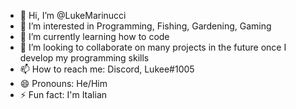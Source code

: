 - 👋 Hi, I’m @LukeMarinucci
- 👀 I’m interested in Programming, Fishing, Gardening, Gaming 
- 🌱 I’m currently learning how to code
- 💞️ I’m looking to collaborate on many projects in the future once I develop my programming skills
- 📫 How to reach me: Discord, Lukee#1005
- 😄 Pronouns: He/Him
- ⚡ Fun fact: I'm Italian 

<!---
LukeMarinucci/LukeMarinucci is a ✨ special ✨ repository because its `README.md` (this file) appears on your GitHub profile.
You can click the Preview link to take a look at your changes.
--->
